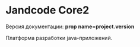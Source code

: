 
Jandcode Core2 
==============

Версия документации: **<cm>prop name=project.version</cm>**

Платформа разработки java-приложений.

